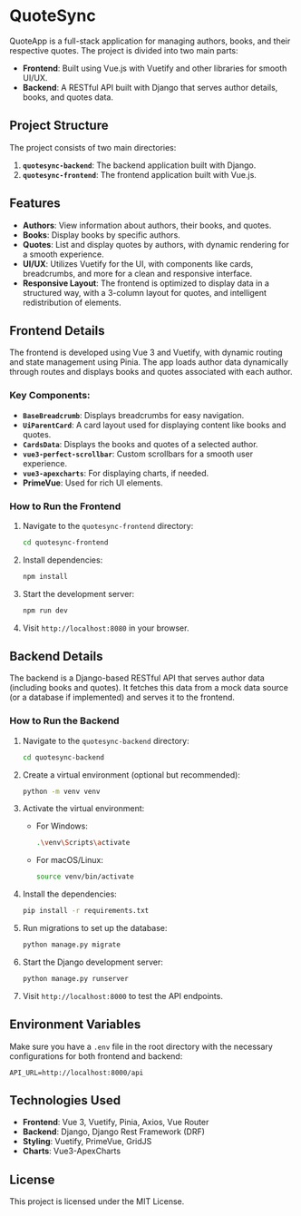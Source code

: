 # QuoteSync

QuoteApp is a full-stack application for managing authors, books, and their respective quotes. The project is divided into two main parts:

- **Frontend**: Built using Vue.js with Vuetify and other libraries for smooth UI/UX.
- **Backend**: A RESTful API built with Django that serves author details, books, and quotes data.

## Project Structure

The project consists of two main directories:

1. **`quotesync-backend`**: The backend application built with Django.
2. **`quotesync-frontend`**: The frontend application built with Vue.js.

## Features

- **Authors**: View information about authors, their books, and quotes.
- **Books**: Display books by specific authors.
- **Quotes**: List and display quotes by authors, with dynamic rendering for a smooth experience.
- **UI/UX**: Utilizes Vuetify for the UI, with components like cards, breadcrumbs, and more for a clean and responsive interface.
- **Responsive Layout**: The frontend is optimized to display data in a structured way, with a 3-column layout for quotes, and intelligent redistribution of elements.

## Frontend Details

The frontend is developed using Vue 3 and Vuetify, with dynamic routing and state management using Pinia. The app loads author data dynamically through routes and displays books and quotes associated with each author.

### Key Components:

- **`BaseBreadcrumb`**: Displays breadcrumbs for easy navigation.
- **`UiParentCard`**: A card layout used for displaying content like books and quotes.
- **`CardsData`**: Displays the books and quotes of a selected author.
- **`vue3-perfect-scrollbar`**: Custom scrollbars for a smooth user experience.
- **`vue3-apexcharts`**: For displaying charts, if needed.
- **PrimeVue**: Used for rich UI elements.

### How to Run the Frontend

1. Navigate to the `quotesync-frontend` directory:
   ```bash
   cd quotesync-frontend
   ```

2. Install dependencies:
   ```bash
   npm install
   ```

3. Start the development server:
   ```bash
   npm run dev
   ```

4. Visit `http://localhost:8080` in your browser.

## Backend Details

The backend is a Django-based RESTful API that serves author data (including books and quotes). It fetches this data from a mock data source (or a database if implemented) and serves it to the frontend.

### How to Run the Backend

1. Navigate to the `quotesync-backend` directory:
   ```bash
   cd quotesync-backend
   ```

2. Create a virtual environment (optional but recommended):
   ```bash
   python -m venv venv
   ```

3. Activate the virtual environment:
   - For Windows:
     ```bash
     .\venv\Scripts\activate
     ```
   - For macOS/Linux:
     ```bash
     source venv/bin/activate
     ```

4. Install the dependencies:
   ```bash
   pip install -r requirements.txt
   ```

5. Run migrations to set up the database:
   ```bash
   python manage.py migrate
   ```

6. Start the Django development server:
   ```bash
   python manage.py runserver
   ```

7. Visit `http://localhost:8000` to test the API endpoints.

## Environment Variables

Make sure you have a `.env` file in the root directory with the necessary configurations for both frontend and backend:

```env
API_URL=http://localhost:8000/api
```

## Technologies Used

- **Frontend**: Vue 3, Vuetify, Pinia, Axios, Vue Router
- **Backend**: Django, Django Rest Framework (DRF)
- **Styling**: Vuetify, PrimeVue, GridJS
- **Charts**: Vue3-ApexCharts

## License

This project is licensed under the MIT License.
